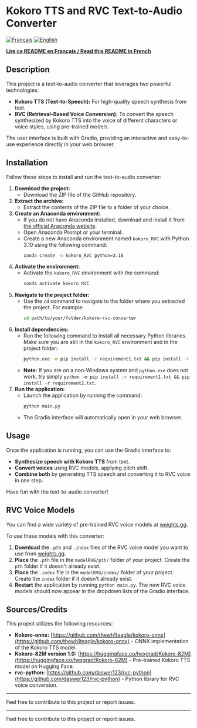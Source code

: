 # Kokoro TTS and RVC Text-to-Audio Converter

[![Français](https://img.shields.io/badge/Langue-Français-blue.svg)](./README_FR.md)
[![English](https://img.shields.io/badge/Language-English-green.svg)](./README_EN.md)

[**Lire ce README en Français / Read this README in French**](./README_FR.md)

## Description

This project is a text-to-audio converter that leverages two powerful technologies:

*   **Kokoro TTS (Text-to-Speech):** For high-quality speech synthesis from text.
*   **RVC (Retrieval-Based Voice Conversion):** To convert the speech synthesized by Kokoro TTS into the voice of different characters or voice styles, using pre-trained models.

The user interface is built with Gradio, providing an interactive and easy-to-use experience directly in your web browser.

## Installation

Follow these steps to install and run the text-to-audio converter:

1.  **Download the project:**
    *   Download the ZIP file of the GitHub repository.
2.  **Extract the archive:**
    *   Extract the contents of the ZIP file to a folder of your choice.
3.  **Create an Anaconda environment:**
    *   If you do not have Anaconda installed, download and install it from [the official Anaconda website](https://www.anaconda.com/products/distribution).
    *   Open Anaconda Prompt or your terminal.
    *   Create a new Anaconda environment named `kokoro_RVC` with Python 3.10 using the following command:
        ```bash
        conda create -n kokoro_RVC python=3.10
        ```
4.  **Activate the environment:**
    *   Activate the `kokoro_RVC` environment with the command:
        ```bash
        conda activate kokoro_RVC
        ```
5.  **Navigate to the project folder:**
    *   Use the `cd` command to navigate to the folder where you extracted the project. For example:
        ```bash
        cd path/to/your/folder/kokoro-rvc-converter
        ```
6.  **Install dependencies:**
    *   Run the following command to install all necessary Python libraries. Make sure you are still in the `kokoro_RVC` environment and in the project folder:
        ```bash
        python.exe -m pip install -r requirement1.txt && pip install -r requirement2.txt
        ```
    *   **Note:** If you are on a non-Windows system and `python.exe` does not work, try simply `python -m pip install -r requirement1.txt && pip install -r requirement2.txt`.
7.  **Run the application:**
    *   Launch the application by running the command:
        ```bash
        python main.py
        ```
    *   The Gradio interface will automatically open in your web browser.

## Usage

Once the application is running, you can use the Gradio interface to:

*   **Synthesize speech with Kokoro TTS** from text.
*   **Convert voices** using RVC models, applying pitch shift.
*   **Combine both** by generating TTS speech and converting it to RVC voice in one step.

Have fun with the text-to-audio converter!

## RVC Voice Models

You can find a wide variety of pre-trained RVC voice models at [weights.gg](https://www.weights.gg/).

To use these models with this converter:

1.  **Download** the `.pth` and `.index` files of the RVC voice model you want to use from [weights.gg](https://www.weights.gg/).
2.  **Place** the `.pth` file in the `modelRVG/pth/` folder of your project. Create the `pth` folder if it doesn't already exist.
3.  **Place** the `.index` file in the `modelRVG/index/` folder of your project. Create the `index` folder if it doesn't already exist.
4.  **Restart** the application by running `python main.py`. The new RVC voice models should now appear in the dropdown lists of the Gradio interface.

## Sources/Credits

This project utilizes the following resources:

*   **Kokoro-onnx:** [https://github.com/thewh1teagle/kokoro-onnx](https://github.com/thewh1teagle/kokoro-onnx) - ONNX implementation of the Kokoro TTS model.
*   **Kokoro-82M version 1.0:** [https://huggingface.co/hexgrad/Kokoro-82M](https://huggingface.co/hexgrad/Kokoro-82M) - Pre-trained Kokoro TTS model on Hugging Face.
*   **rvc-python:** [https://github.com/daswer123/rvc-python](https://github.com/daswer123/rvc-python) - Python library for RVC voice conversion.

---

Feel free to contribute to this project or report issues.

---

Feel free to contribute to this project or report issues.
